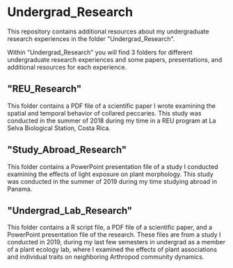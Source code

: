 # Undergrad_Research
This repository contains additional resources about my undergraduate research experiences in the folder "Undergrad_Research". 

Within "Undergrad_Research" you will find 3 folders for different undergraduate research experiences and some papers, presentations, and additional resources for each experience. 

## "REU_Research"
This folder contains a PDF file of a scientific paper I wrote examining the spatial and temporal behavior of collared peccaries. This study was conducted in the summer of 2018 during my time in a REU program at La Selva Biological Station, Costa Rica. 

## "Study_Abroad_Research"
This folder contains a PowerPoint presentation file of a study I conducted examining the effects of light exposure on plant morphology. This study was conducted in the summer of 2019 during my time studying abroad in Panama. 

## "Undergrad_Lab_Research"
This folder contains a R script file, a PDF file of a scientific paper, and a PowerPoint presentation file of the research. 
These files are from a study I conducted in 2019, during my last few semesters in undergrad as a member of a plant ecology lab, where I examined the effects of plant associations and individual traits on neighboring Arthropod community dynamics. 
